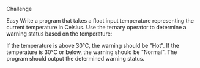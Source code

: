 Challenge

Easy
Write a program that takes a float input temperature representing the current temperature in Celsius. Use the ternary operator to determine a warning status based on the temperature:

If the temperature is above 30°C, the warning should be "Hot".
If the temperature is 30°C or below, the warning should be "Normal".
The program should output the determined warning status.
